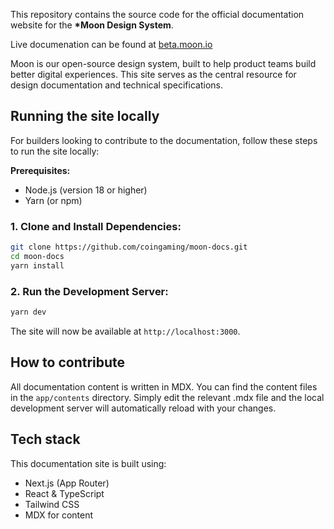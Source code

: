 This repository contains the source code for the official documentation website for the **\*Moon Design System**.

Live documenation can be found at [beta.moon.io](https://beta.moon.io/)

Moon is our open-source design system, built to help product teams build better digital experiences. This site serves as the central resource for design documentation and technical specifications.

## Running the site locally

For builders looking to contribute to the documentation, follow these steps to run the site locally:

**Prerequisites:**

- Node.js (version 18 or higher)
- Yarn (or npm)

### 1. Clone and Install Dependencies:

```bash
git clone https://github.com/coingaming/moon-docs.git
cd moon-docs
yarn install
```

### 2. Run the Development Server:

```bash
yarn dev
```

The site will now be available at `http://localhost:3000`.

## How to contribute

All documentation content is written in MDX. You can find the content files in the `app/contents` directory. Simply edit the relevant .mdx file and the local development server will automatically reload with your changes.

## Tech stack

This documentation site is built using:

- Next.js (App Router)
- React & TypeScript
- Tailwind CSS
- MDX for content
